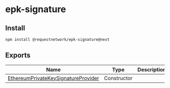 # epk-signature

## Install

```bash
npm install @requestnetwork/epk-signature@next
```

## Exports

| Name                                                                          | Type        | Description |
| ----------------------------------------------------------------------------- | ----------- | ----------- |
| [EthereumPrivateKeySignatureProvider](ethereumprivatekeysignatureprovider.md) | Constructor |             |
